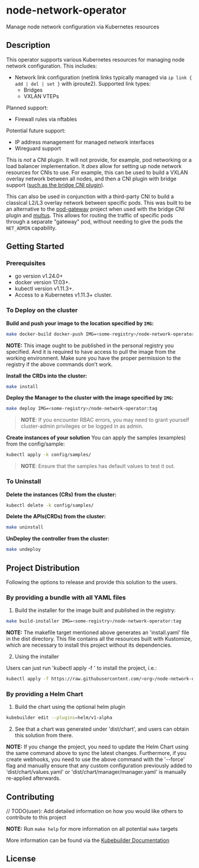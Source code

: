# node-network-operator
Manage node network configuration via Kubernetes resources

## Description
This operator supports various Kubernetes resources for managing node network configuration. This includes:
* Network link configuration (netlink links typically managed via `ip link { add | del | set }` with iproute2). Supported link types:
    * Bridges
    * VXLAN VTEPs

Planned support:
* Firewall rules via nftables

Potential future support:
* IP address management for managed network interfaces
* Wireguard support

This is _not_ a CNI plugin. It will not provide, for example, pod networking or a load balancer implementation. It _does_ allow for 
setting up node network resources for CNIs to use. For example, this can be used to build a VXLAN overlay network between all nodes, 
and then a CNI plugin with bridge support ([such as the bridge CNI plugin](https://www.cni.dev/plugins/current/main/bridge/)).

This can also be used in conjunction with a third-party CNI to build a classical L2/L3 overlay network between specific pods. This was
built to be an alternative to the [pod-gateway](https://github.com/angelnu/pod-gateway/) project when used with the bridge CNI plugin
and [multus](https://github.com/k8snetworkplumbingwg/multus-cni). This allows for routing the traffic of specific pods through a
separate "gateway" pod, without needing to give the pods the `NET_ADMIN` capability.

## Getting Started

### Prerequisites
- go version v1.24.0+
- docker version 17.03+.
- kubectl version v1.11.3+.
- Access to a Kubernetes v1.11.3+ cluster.

### To Deploy on the cluster
**Build and push your image to the location specified by `IMG`:**

```sh
make docker-build docker-push IMG=<some-registry>/node-network-operator:tag
```

**NOTE:** This image ought to be published in the personal registry you specified.
And it is required to have access to pull the image from the working environment.
Make sure you have the proper permission to the registry if the above commands don’t work.

**Install the CRDs into the cluster:**

```sh
make install
```

**Deploy the Manager to the cluster with the image specified by `IMG`:**

```sh
make deploy IMG=<some-registry>/node-network-operator:tag
```

> **NOTE**: If you encounter RBAC errors, you may need to grant yourself cluster-admin
privileges or be logged in as admin.

**Create instances of your solution**
You can apply the samples (examples) from the config/sample:

```sh
kubectl apply -k config/samples/
```

>**NOTE**: Ensure that the samples has default values to test it out.

### To Uninstall
**Delete the instances (CRs) from the cluster:**

```sh
kubectl delete -k config/samples/
```

**Delete the APIs(CRDs) from the cluster:**

```sh
make uninstall
```

**UnDeploy the controller from the cluster:**

```sh
make undeploy
```

## Project Distribution

Following the options to release and provide this solution to the users.

### By providing a bundle with all YAML files

1. Build the installer for the image built and published in the registry:

```sh
make build-installer IMG=<some-registry>/node-network-operator:tag
```

**NOTE:** The makefile target mentioned above generates an 'install.yaml'
file in the dist directory. This file contains all the resources built
with Kustomize, which are necessary to install this project without its
dependencies.

2. Using the installer

Users can just run 'kubectl apply -f <URL for YAML BUNDLE>' to install
the project, i.e.:

```sh
kubectl apply -f https://raw.githubusercontent.com/<org>/node-network-operator/<tag or branch>/dist/install.yaml
```

### By providing a Helm Chart

1. Build the chart using the optional helm plugin

```sh
kubebuilder edit --plugins=helm/v1-alpha
```

2. See that a chart was generated under 'dist/chart', and users
can obtain this solution from there.

**NOTE:** If you change the project, you need to update the Helm Chart
using the same command above to sync the latest changes. Furthermore,
if you create webhooks, you need to use the above command with
the '--force' flag and manually ensure that any custom configuration
previously added to 'dist/chart/values.yaml' or 'dist/chart/manager/manager.yaml'
is manually re-applied afterwards.

## Contributing
// TODO(user): Add detailed information on how you would like others to contribute to this project

**NOTE:** Run `make help` for more information on all potential `make` targets

More information can be found via the [Kubebuilder Documentation](https://book.kubebuilder.io/introduction.html)

## License

